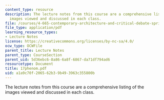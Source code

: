 ```yaml
---
content_type: resource
description: The lecture notes from this course are a comprehensive listing of the
  images viewed and discussed in each class.
file: /courses/4-665-contemporary-architecture-and-critical-debate-spring-2002/a1a9c70f206562b39b493963c355800b_17phenom.pdf
file_type: application/pdf
learning_resource_types:
- Lecture Notes
license: https://creativecommons.org/licenses/by-nc-sa/4.0/
ocw_type: OCWFile
parent_title: Lecture Notes
parent_type: CourseSection
parent_uid: 5d36ebc6-8a86-6a8f-6867-da71df794ad6
resourcetype: Document
title: 17phenom.pdf
uid: a1a9c70f-2065-62b3-9b49-3963c355800b
---
```

The lecture notes from this course are a comprehensive listing of the images viewed and discussed in each class.